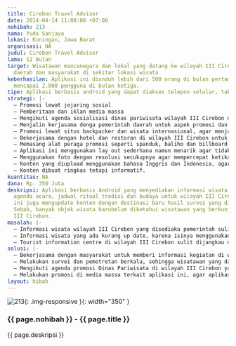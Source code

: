```yaml
---
title: Cirebon Travel Advisor
date: 2014-04-14 11:08:00 +07:00
nohibah: 213
nama: Yuda Sanjaya
lokasi: Kuningan, Jawa Barat
organisasi: NA
judul: Cirebon Travel Advisor
lama: 12 Bulan
target: Wisatawan mancanegara dan lokal yang datang ke wilayah III Cirebon, pemerintah
  daerah dan masyarakat di sekitar lokasi wisata
keberhasilan: Aplikasi ini diunduh lebih dari 500 orang di bulan pertama dan ditargetkan
  mencapai 2.000 pengguna di bulan ketiga.
tipe: Aplikasi berbasis android yang dapat diakses telepon selular, tablet.
strategi: |-
  – Promosi lewat jejaring sosial
  – Pemberitaan dan iklan media massa
  – Mengikuti agenda sosialisasi dinas pariwisata wilayah III Cirebon di luar daerah, sehingga aplikasi ini ikut terpromosikan.
  – Menjalin kerjasama denga pemerintah daerah untuk aspek promosi dan melengkapi konten aplikasi.
  – Promosi lewat situs backpacker dan wisata internasional, agar menjadi rujukan bagi wisatawan.
  – Bekerjasama dengan hotel dan restoran di wilayah III Cirebon untuk promosi aplikasi dan sosialisasi lewat penyebaran famplet serta spanduk.
  – Memasang alat peraga promosi seperti spanduk, baliho dan billboard di lokasi-lokasi wisata, agar pengunjung mengetahui keberadaan aplikasi ini.
  – Aplikasi ini menggunakan lay out sederhana namun menarik agar tidak berat saat dibuka lewat perangkat selular.
  – Menggunakan foto dengan resolusi secukupnya agar mempercepat ketika dibuka.
  – Konten yang diupload menggunakan bahasa Inggris dan Indonesia, agar dimengerti wisatawa lokal dan mancanegara.
  – Konten dibuat ringkas tetapi informatif.
kuantitas: NA
dana: Rp. 350 Juta
deskripsi: Aplikasi berbasis Android yang menyediakan informasi wisata, hotel, restoran,
  agenda acara, jadwal ritual tradisi dan budaya untuk wilayah III Cirebon. Aplikasi
  ini juga mengupdate konten dengan destinasi baru hasil survei yang dilakukan tim.
  Sebab, banyak objek wisata barubelum diketahui wisatawan yang berkunjung ke wilayah
  III Cirebon.
masalah: |-
  – Informasi wisata wilayah III Cirebon yang disediaka pemerintah sulit diakses wisatawan.
  – Informasi wisata yang ada kurang up date, karena isinya menggunakan literatur lama dan belum ada usaha memperbaharui.
  – Tourist information centre di wilayah III Cirebon sulit dijangkau dan letaknya kurang strategis. Aplikasi ini akan memudahkan siapapun yang datang ke wilayah III Cirebon mendapat informasi pariwisata, objek wisata, hotel, restoran dan agenda kegiatan, ritual budaya serta tradisi.
solusi: |-
  – Bekerjasama dengan masyarakat untuk memberi informasi kegiatan di wilayah III Cirebon agar konten yang disampaikan update.
  – Melakukan survei dan pemotretan berkala, sehingga wisatawan yang datang mengetahui kondisi terkini lokasi yang dituju.
  – Mengikuti agenda promosi Dinas Pariwisata di wilayah III Cirebon yang dilakukan di luar kota, agar aplikasi ini menjadi rujukan.
  – Melakukan promosi di media massa terkait aplikasi ini, agar aplikasi ini populer, banyak diunduh, sehingga menjadi rujukan.
layout: hibah
---
```


![213](/static/img/hibahcms/213.png){: .img-responsive }{: width="350" }

### {{ page.nohibah }} - {{ page.title }}

{{ page.deskripsi }}
